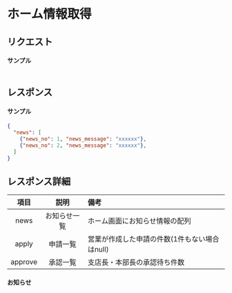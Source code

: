 # ホーム情報取得

## リクエスト
#### サンプル
```sh

```

## レスポンス
#### サンプル
```json
{
  "news": [
    {"news_no": 1, "news_message": "xxxxxx"},
    {"news_no": 2, "news_message": "xxxxxx"},
  ]
}
```


## レスポンス詳細
|項目|説明|備考|
|:--:|:--:|:--|
|news|お知らせ一覧|ホーム画面にお知らせ情報の配列|
|apply|申請一覧|営業が作成した申請の件数(1件もない場合はnull)|
|approve|承認一覧|支店長・本部長の承認待ち件数|

#### お知らせ
